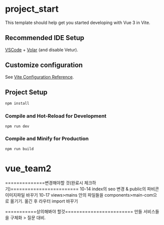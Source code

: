 # project_start

This template should help get you started developing with Vue 3 in Vite.

## Recommended IDE Setup

[VSCode](https://code.visualstudio.com/) + [Volar](https://marketplace.visualstudio.com/items?itemName=Vue.volar) (and disable Vetur).

## Customize configuration

See [Vite Configuration Reference](https://vite.dev/config/).

## Project Setup

```sh
npm install
```

### Compile and Hot-Reload for Development

```sh
npm run dev
```

### Compile and Minify for Production

```sh
npm run build
```
# vue_team2


==============변경해야할 것(완료시 체크하기)========================
10-14 index의 seo 변경 & public의 파비콘 이미지파일 바꾸기
10-17 views>mains 안의 파일들을 components>main-com으로 옮기기. 옮긴 후 라우터 import 바꾸기


===========상의해봐야 할것========================
만들 서비스들을 구체화 > 질문 대비.